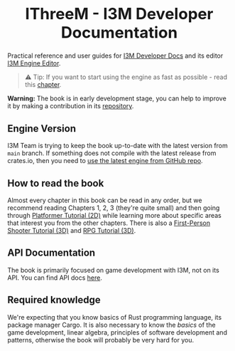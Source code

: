 <h1 align="center" style="font-size: 2.5em;">
  <strong>IThreeM - I3M Developer Documentation</strong>
</h1>

Practical reference and user guides for [I3M Developer Docs](https://github.com/IThreeM/I3M-Developer-Docs) and its editor [I3M Engine Editor](https://github.com/IThreeM/I3M-Engine-Core/tree/main/editor).

> ⚠️ Tip: If you want to start using the engine as fast as possible - read this [chapter](./beginning/scripting.md).

**Warning:** The book is in early development stage, you can help to improve it by making a contribution in its
[repository](https://github.com/IThreeM/I3M-Developer-Docs).

## Engine Version

I3M Team is trying to keep the book up-to-date with the latest version from `main` branch. If something does not
compile with the latest release from crates.io, then you need to
[use the latest engine from GitHub repo](./beginning/scripting.md#using-the-latest-engine-version).

## How to read the book

Almost every chapter in this book can be read in any order, but we recommend reading Chapters 1, 2, 3 (they're quite small)
and then going through [Platformer Tutorial (2D)](./tutorials/platformer/part1.md) while learning more about specific
areas that interest you from the other chapters. There is also a [First-Person Shooter Tutorial (3D)](tutorials/fps/tutorial-1/fps-tutorial.md)
and [RPG Tutorial (3D)](./tutorials/rpg/intro.md).

## API Documentation

The book is primarily focused on game development with I3M, not on its API. You can find API docs
[here](https://docs.rs/i3m/latest/i3m/).

## Required knowledge

We're expecting that you know basics of Rust programming language, its package manager Cargo. It is also necessary
to know the _basics_ of the game development, linear algebra, principles of software development and patterns,
otherwise the book will probably be very hard for you.
